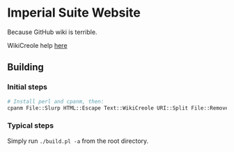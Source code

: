 # Imperial Suite Website #

Because GitHub wiki is terrible.

WikiCreole help [here](http://search.cpan.org/~jburnett/Text-WikiCreole-0.07/lib/Text/WikiCreole.pm)

## Building ##

### Initial steps ###

```sh
# Install perl and cpanm, then:
cpanm File::Slurp HTML::Escape Text::WikiCreole URI::Split File::Remove
```

### Typical steps ###

Simply run `./build.pl -a` from the root directory.
